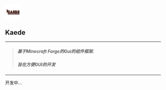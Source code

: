 <img src="https://github.com/DespairP/Kaede/blob/master/src/main/resources/logo.png" alt="Kaede" width="10%" style="margin: 0px auto" align="center"/>

## Kaede

----
> ##### 基于Minecraft Forge的Gui的组件框架.
> ##### 旨在方便GUI的开发
---
开发中...